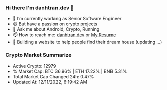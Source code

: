 ### Hi there I'm danhtran.dev 👋

- 🔭 I’m currently working as Senior Software Engineer
- 😄 But have a passion on crypto projects
- 💬 Ask me about Android, Crypto, Running 
- 📫 How to reach me: <a href="https://danhtran.dev" target="_blank">danhtran.dev</a> or <a href="Dan-Resume.pdf" target="_blank">My Resume</a>
- 🌱 Building a website to help people find their dream house (updating ...)

### Crypto Market Summarize
- Active Crypto: 12979
- % Market Cap: BTC 36.96% | ETH 17.22% | BNB 5.31%
- Total Market Cap Changed 24h: 0.47%
- Updated At: 12/11/2022, 6:19:42 AM
